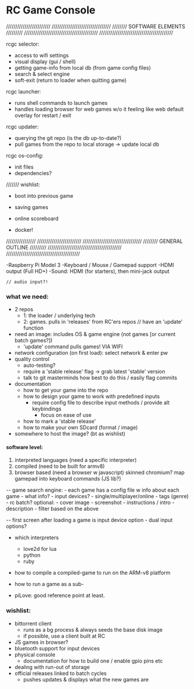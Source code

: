 # RC Game Console

////////////////////////
////////////////////////////////
//////// SOFTWARE ELEMENTS /////////
////////////////////////////////////////
////////////////////////////////////////

rcgc selector:
- access to wifi settings
- visual display (gui / shell)
- getting game-info from local db (from game config files)
- search & select engine
	<launcher>
- soft-exit (return to loader when quitting game)

rcgc launcher:
- runs shell commands to launch games
- handles loading browser for web games w/o it feeling like web
	<in game> default overlay for restart / exit

rcgc updater:
- querying the git repo (is the db up-to-date?)
- pull games from the repo to local storage
	-> update local db



	

rcgc os-config:
- init files
- dependencies?

///////
wishlist:
- boot into previous game
- saving games
- online scoreboard

- docker!



////////////////
////////////////////////
////////////////////////////////
//////// GENERAL OUTLINE /////////
////////////////////////////////////////
////////////////////////////////////////

-Raspberry Pi Model 3
-Keyboard / Mouse / Gamepad support
-HDMI output (Full HD+)
-Sound: HDMI (for starters), then mini-jack output

	// audio input?!

### what we need:
- 2 repos
	- 1: the loader / underlying tech
	- 2: games. pulls in 'releases' from RC'ers repos
		// have an 'update' function
- need an image: includes OS & game engine (not games [or current batch games?])
	- 'update' command pulls games! VIA WIFI
- network configuration (on first load): select network & enter pw
- quality control
	- auto-testing?
	- require a 'stable release' flag -> grab latest 'stable' version
	- talk to git masterminds how best to do this / easily flag commits
- documentation
	- how to get your game into the repo
	- how to design your game to work with predefined inputs
		- require config file to describe input methods / provide alt keybindings
			- focus on ease of use
	- how to mark a 'stable release'
	- how to make your own SDcard (format / image)
- somewhere to host the image? (bt as wishlist)

#### software level:
1. interpreted languages (need a specific interpreter)
2. compiled (need to be built for armv8)
3. browser based (need a browser w javascript)
	skinned chromium?
	map gamepad into keyboard commands (JS lib?)

-- game search engine:
	- each game has a config file w info about each game
	- what info?
		- input devices?
		- single/multiplayer/online
		- tags (genre)
		- rc batch?
		optional:
			- cover image
			- screenshot
			- instructions / intro
			- description
	- filter based on the above

-- first screen after loading a game is input device option
	- dual input options?

- which interpreters
	- love2d for lua
	- python
	- ruby


- how to compile a compiled-game to run on the ARM-v8 platform
- how to run a game as a sub-
- piLove: good reference point at least.


### wishlist:
- bittorrent client
	- runs as a bg process & always seeds the base disk image
	- if possible, use a client built at RC
- JS games in browser?
- bluetooth support for input devices
- physical console
	- documentation for how to build one / enable gpio pins etc
- dealing with run-out of storage
- official releases linked to batch cycles
	- pushes updates & displays what the new games are
